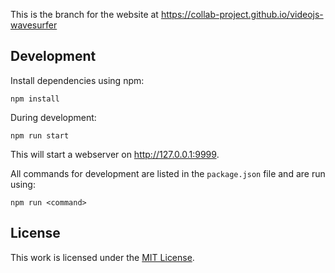 This is the branch for the website at https://collab-project.github.io/videojs-wavesurfer

Development
-----------

Install dependencies using npm:

```
npm install
```

During development:

```
npm run start
```

This will start a webserver on http://127.0.0.1:9999.

All commands for development are listed in the `package.json` file and
are run using:

```
npm run <command>
```

License
-------

This work is licensed under the [MIT License](https://github.com/collab-project/videojs-wavesurfer/blob/master/LICENSE).

